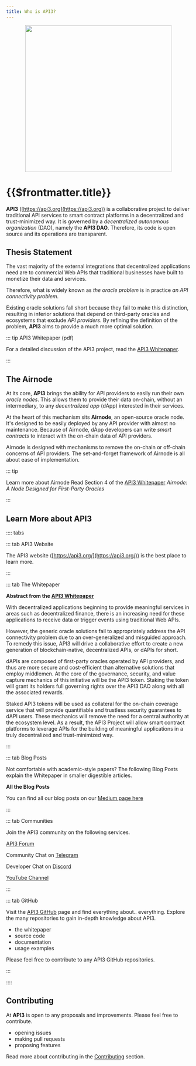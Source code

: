 ```yaml
---
title: Who is API3?
---
```


<p align="center">
  <img src="./assets/images/api3.png" width="400" />
</p>

# {{$frontmatter.title}}

<TocHeader /> <TOC class="table-of-contents" :include-level="[2,3]" />

**API3** ([https://api3.org](https://api3.org)) is a collaborative project to deliver traditional API services to smart contract platforms in a decentralized and trust-minimized way. It is governed by a _decentralized autonomous organization_ (DAO), namely the **API3 DAO**. Therefore, its code is open source and its operations are transparent.

## Thesis Statement

The vast majority of the external integrations that decentralized applications need are to commercial Web APIs that traditional businesses have built to monetize their data and services.

Therefore, what is widely known as _the oracle problem_ is in practice _an API connectivity problem_.

Existing oracle solutions fall short because they fail to make this distinction, resulting in inferior solutions that depend on third-party oracles and ecosystems that exclude _API providers_. By refining the definition of the problem, **API3** aims to provide a much more optimal solution.

::: tip API3 Whitepaper (pdf)

For a detailed discussion of the API3 project, read the
<a href="/api3-whitepaper-v1.0.2.pdf" target="_api3-whitepaper">API3
Whitepaper</a>.

:::

## The Airnode

At its core, **API3** brings the ability for API providers to easily run their own _oracle nodes_. This allows them to provide their data on-chain, without an intermediary, to any _decentralized app_ \(dApp\) interested in their services.

At the heart of this mechanism sits **Airnode**, an open-source oracle node. It's designed to be easily deployed by any API provider with almost no maintenance. Because of Airnode, dApp developers can write _smart contracts_ to interact with the on-chain data of API providers.

Airnode is designed with mechanisms to remove the on-chain or off-chain concerns of API providers. The set-and-forget framework of Airnode is all about ease of implementation.

::: tip

Learn more about Airnode Read Section 4 of the
<a href="/api3-whitepaper-v1.0.2.pdf#Airnode:%20A%20Node%20Designed%20for%20First-Party%20Oracles" target="_api3-whitepaper">API3
Whitepaper</a> _Airnode: A Node Designed for First-Party Oracles_

:::

## Learn More about API3

<!-- START TAB BOX -->

:::: tabs

::: tab API3 Website

The API3 website ([https://api3.org/](https://api3.org/)) is the best place to learn more.

:::

::: tab The Whitepaper

**Abstract from the
<a href="/api3-whitepaper-v1.0.2.pdf" target="_api3-whitepaper">API3
Whitepaper</a>**

With decentralized applications beginning to provide meaningful services in areas such as decentralized finance, there is an increasing need for these applications to receive data or trigger events using traditional Web APIs.

However, the generic oracle solutions fail to appropriately address the API connectivity problem due to an over-generalized and misguided approach. To remedy this issue, API3 will drive a collaborative effort to create a new generation of blockchain-native, decentralized APIs, or dAPIs for short.

dAPIs are composed of first-party oracles operated by API providers, and thus are more secure and cost-efficient than alternative solutions that employ middlemen. At the core of the governance, security, and value capture mechanics of this initiative will be the API3 token. Staking the token will grant its holders full governing rights over the API3 DAO along with all the associated rewards.

Staked API3 tokens will be used as collateral for the on-chain coverage service that will provide quantifiable and trustless security guarantees to dAPI users. These mechanics will remove the need for a central authority at the ecosystem level. As a result, the API3 Project will allow smart contract platforms to leverage APIs for the building of meaningful applications in a truly decentralized and trust-minimized way.

:::

::: tab Blog Posts

Not comfortable with academic-style papers? The following Blog Posts explain the Whitepaper in smaller digestible articles.

<blog-posts :tab="'byGroup'"/>

**All the Blog Posts**

You can find all our blog posts on our [Medium page here](https://medium.com/api3)

:::

::: tab Communities

Join the API3 community on the following services.

[API3 Forum](https://forum.api3.org/)

Community Chat on [Telegram](https://t.me/API3DAO)

Developer Chat on [Discord](https://discord.gg/qnRrcfnm5W)

[YouTube Channel](https://www.youtube.com/channel/UCCpUthOhahxjdeX9T7t7nJQ)

:::

::: tab GitHub

Visit the [API3 GitHub](https://github.com/api3dao) page and find everything about.. everything. Explore the many repositories to gain in-depth knowledge about API3.

- the whitepaper
- source code
- documentation
- usage examples

Please feel free to contribute to any API3 GitHub repositories.

:::

::::

<!-- END TAB BOX -->

## Contributing

At **API3** is open to any proposals and improvements. Please feel free to contribute.

- opening issues
- making pull requests
- proposing features

Read more about contributing in the [Contributing](./introduction/contributing.md) section.
